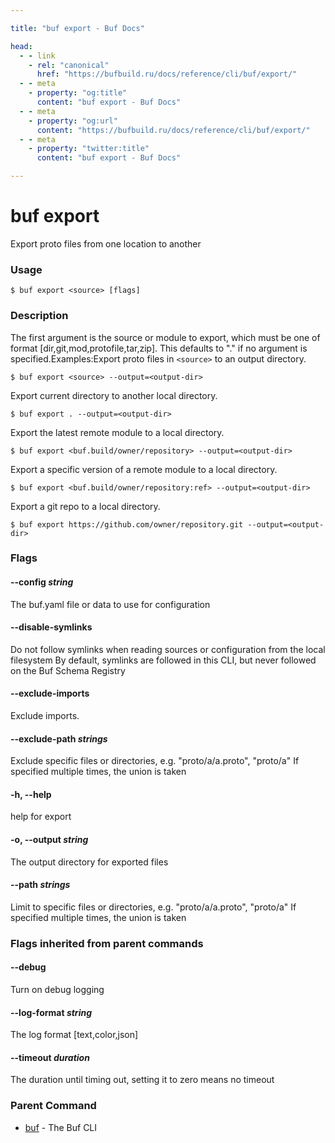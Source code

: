 ```yaml
---

title: "buf export - Buf Docs"

head:
  - - link
    - rel: "canonical"
      href: "https://bufbuild.ru/docs/reference/cli/buf/export/"
  - - meta
    - property: "og:title"
      content: "buf export - Buf Docs"
  - - meta
    - property: "og:url"
      content: "https://bufbuild.ru/docs/reference/cli/buf/export/"
  - - meta
    - property: "twitter:title"
      content: "buf export - Buf Docs"

---
```


# buf export

Export proto files from one location to another

### Usage

```console
$ buf export <source> [flags]
```

### Description

The first argument is the source or module to export, which must be one of format \[dir,git,mod,protofile,tar,zip\]. This defaults to "." if no argument is specified.Examples:Export proto files in `<source>` to an output directory.

```console
$ buf export <source> --output=<output-dir>
```

Export current directory to another local directory.

```console
$ buf export . --output=<output-dir>
```

Export the latest remote module to a local directory.

```console
$ buf export <buf.build/owner/repository> --output=<output-dir>
```

Export a specific version of a remote module to a local directory.

```console
$ buf export <buf.build/owner/repository:ref> --output=<output-dir>
```

Export a git repo to a local directory.

```console
$ buf export https://github.com/owner/repository.git --output=<output-dir>
```

### Flags

#### \--config _string_

The buf.yaml file or data to use for configuration

#### \--disable-symlinks

Do not follow symlinks when reading sources or configuration from the local filesystem By default, symlinks are followed in this CLI, but never followed on the Buf Schema Registry

#### \--exclude-imports

Exclude imports.

#### \--exclude-path _strings_

Exclude specific files or directories, e.g. "proto/a/a.proto", "proto/a" If specified multiple times, the union is taken

#### \-h, --help

help for export

#### \-o, --output _string_

The output directory for exported files

#### \--path _strings_

Limit to specific files or directories, e.g. "proto/a/a.proto", "proto/a" If specified multiple times, the union is taken

### Flags inherited from parent commands

#### \--debug

Turn on debug logging

#### \--log-format _string_

The log format \[text,color,json\]

#### \--timeout _duration_

The duration until timing out, setting it to zero means no timeout

### Parent Command

- [buf](../) - The Buf CLI
